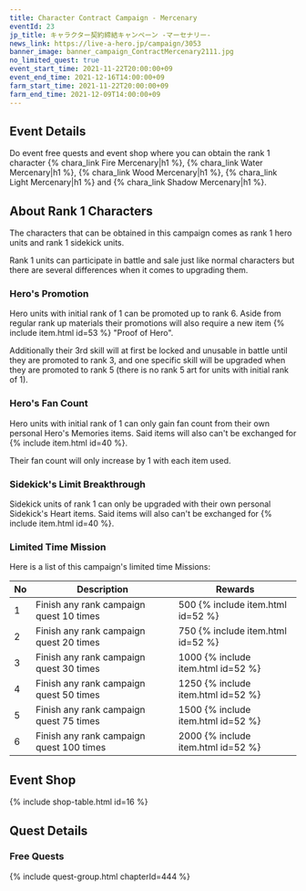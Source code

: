 ```yaml
---
title: Character Contract Campaign - Mercenary
eventId: 23
jp_title: キャラクター契約締結キャンペーン -マーセナリー-
news_link: https://live-a-hero.jp/campaign/3053
banner_image: banner_campaign_ContractMercenary2111.jpg
no_limited_quest: true
event_start_time: 2021-11-22T20:00:00+09
event_end_time: 2021-12-16T14:00:00+09
farm_start_time: 2021-11-22T20:00:00+09
farm_end_time: 2021-12-09T14:00:00+09
---
```


## Event Details

Do event free quests and event shop where you can obtain the rank 1 character {% chara_link Fire Mercenary|h1 %}, {% chara_link Water Mercenary|h1 %}, {% chara_link Wood Mercenary|h1 %}, {% chara_link Light Mercenary|h1 %} and {% chara_link Shadow Mercenary|h1 %}.

## About Rank 1 Characters

The characters that can be obtained in this campaign comes as rank 1 hero units and rank 1 sidekick units.

Rank 1 units can participate in battle and sale just like normal characters but there are several differences when it comes to upgrading them.

### Hero's Promotion

Hero units with initial rank of 1 can be promoted up to rank 6. Aside from regular rank up materials their promotions will also require a new item {% include item.html id=53 %} "Proof of Hero".

Additionally their 3rd skill will at first be locked and unusable in battle until they are promoted to rank 3, and one specific skill will be upgraded when they are promoted to rank 5 (there is no rank 5 art for units with initial rank of 1).

### Hero's Fan Count

Hero units with initial rank of 1 can only gain fan count from their own personal Hero's Memories items. Said items will also can't be exchanged for {% include item.html id=40 %}.

Their fan count will only increase by 1 with each item used.

### Sidekick's Limit Breakthrough

Sidekick units of rank 1 can only be upgraded with their own personal Sidekick's Heart items. Said items will also can't be exchanged for {% include item.html id=40 %}.

### Limited Time Mission

Here is a list of this campaign's limited time Missions:

| No  | Description      | Rewards      |
|----|-----------------------------------------------------------|----------------|
| 1  | Finish any rank campaign quest 10 times | 500 {% include item.html id=52 %}    |
| 2  | Finish any rank campaign quest 20 times | 750 {% include item.html id=52 %}    |
| 3  | Finish any rank campaign quest 30 times | 1000 {% include item.html id=52 %}    |
| 4  | Finish any rank campaign quest 50 times | 1250 {% include item.html id=52 %}    |
| 5  | Finish any rank campaign quest 75 times | 1500 {% include item.html id=52 %}    |
| 6  | Finish any rank campaign quest 100 times | 2000 {% include item.html id=52 %}    |

## Event Shop

{% include shop-table.html id=16 %}

## Quest Details

### Free Quests

{% include quest-group.html chapterId=444 %}
